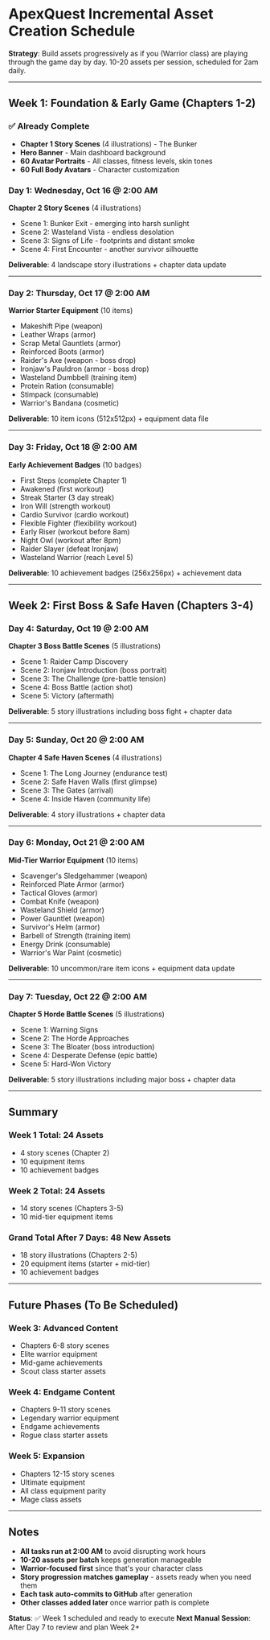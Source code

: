 # ApexQuest Incremental Asset Creation Schedule

**Strategy**: Build assets progressively as if you (Warrior class) are playing through the game day by day. 10-20 assets per session, scheduled for 2am daily.

---

## Week 1: Foundation & Early Game (Chapters 1-2)

### ✅ Already Complete
- **Chapter 1 Story Scenes** (4 illustrations) - The Bunker
- **Hero Banner** - Main dashboard background
- **60 Avatar Portraits** - All classes, fitness levels, skin tones
- **60 Full Body Avatars** - Character customization

### Day 1: Wednesday, Oct 16 @ 2:00 AM
**Chapter 2 Story Scenes** (4 illustrations)
- Scene 1: Bunker Exit - emerging into harsh sunlight
- Scene 2: Wasteland Vista - endless desolation
- Scene 3: Signs of Life - footprints and distant smoke
- Scene 4: First Encounter - another survivor silhouette

**Deliverable**: 4 landscape story illustrations + chapter data update

---

### Day 2: Thursday, Oct 17 @ 2:00 AM
**Warrior Starter Equipment** (10 items)
- Makeshift Pipe (weapon)
- Leather Wraps (armor)
- Scrap Metal Gauntlets (armor)
- Reinforced Boots (armor)
- Raider's Axe (weapon - boss drop)
- Ironjaw's Pauldron (armor - boss drop)
- Wasteland Dumbbell (training item)
- Protein Ration (consumable)
- Stimpack (consumable)
- Warrior's Bandana (cosmetic)

**Deliverable**: 10 item icons (512x512px) + equipment data file

---

### Day 3: Friday, Oct 18 @ 2:00 AM
**Early Achievement Badges** (10 badges)
- First Steps (complete Chapter 1)
- Awakened (first workout)
- Streak Starter (3 day streak)
- Iron Will (strength workout)
- Cardio Survivor (cardio workout)
- Flexible Fighter (flexibility workout)
- Early Riser (workout before 8am)
- Night Owl (workout after 8pm)
- Raider Slayer (defeat Ironjaw)
- Wasteland Warrior (reach Level 5)

**Deliverable**: 10 achievement badges (256x256px) + achievement data

---

## Week 2: First Boss & Safe Haven (Chapters 3-4)

### Day 4: Saturday, Oct 19 @ 2:00 AM
**Chapter 3 Boss Battle Scenes** (5 illustrations)
- Scene 1: Raider Camp Discovery
- Scene 2: Ironjaw Introduction (boss portrait)
- Scene 3: The Challenge (pre-battle tension)
- Scene 4: Boss Battle (action shot)
- Scene 5: Victory (aftermath)

**Deliverable**: 5 story illustrations including boss fight + chapter data

---

### Day 5: Sunday, Oct 20 @ 2:00 AM
**Chapter 4 Safe Haven Scenes** (4 illustrations)
- Scene 1: The Long Journey (endurance test)
- Scene 2: Safe Haven Walls (first glimpse)
- Scene 3: The Gates (arrival)
- Scene 4: Inside Haven (community life)

**Deliverable**: 4 story illustrations + chapter data

---

### Day 6: Monday, Oct 21 @ 2:00 AM
**Mid-Tier Warrior Equipment** (10 items)
- Scavenger's Sledgehammer (weapon)
- Reinforced Plate Armor (armor)
- Tactical Gloves (armor)
- Combat Knife (weapon)
- Wasteland Shield (armor)
- Power Gauntlet (weapon)
- Survivor's Helm (armor)
- Barbell of Strength (training item)
- Energy Drink (consumable)
- Warrior's War Paint (cosmetic)

**Deliverable**: 10 uncommon/rare item icons + equipment data update

---

### Day 7: Tuesday, Oct 22 @ 2:00 AM
**Chapter 5 Horde Battle Scenes** (5 illustrations)
- Scene 1: Warning Signs
- Scene 2: The Horde Approaches
- Scene 3: The Bloater (boss introduction)
- Scene 4: Desperate Defense (epic battle)
- Scene 5: Hard-Won Victory

**Deliverable**: 5 story illustrations including major boss + chapter data

---

## Summary

### Week 1 Total: 24 Assets
- 4 story scenes (Chapter 2)
- 10 equipment items
- 10 achievement badges

### Week 2 Total: 24 Assets
- 14 story scenes (Chapters 3-5)
- 10 mid-tier equipment items

### Grand Total After 7 Days: 48 New Assets
- 18 story illustrations (Chapters 2-5)
- 20 equipment items (starter + mid-tier)
- 10 achievement badges

---

## Future Phases (To Be Scheduled)

### Week 3: Advanced Content
- Chapters 6-8 story scenes
- Elite warrior equipment
- Mid-game achievements
- Scout class starter assets

### Week 4: Endgame Content
- Chapters 9-11 story scenes
- Legendary warrior equipment
- Endgame achievements
- Rogue class starter assets

### Week 5: Expansion
- Chapters 12-15 story scenes
- Ultimate equipment
- All class equipment parity
- Mage class assets

---

## Notes

- **All tasks run at 2:00 AM** to avoid disrupting work hours
- **10-20 assets per batch** keeps generation manageable
- **Warrior-focused first** since that's your character class
- **Story progression matches gameplay** - assets ready when you need them
- **Each task auto-commits to GitHub** after generation
- **Other classes added later** once warrior path is complete

**Status**: ✅ Week 1 scheduled and ready to execute
**Next Manual Session**: After Day 7 to review and plan Week 2+


